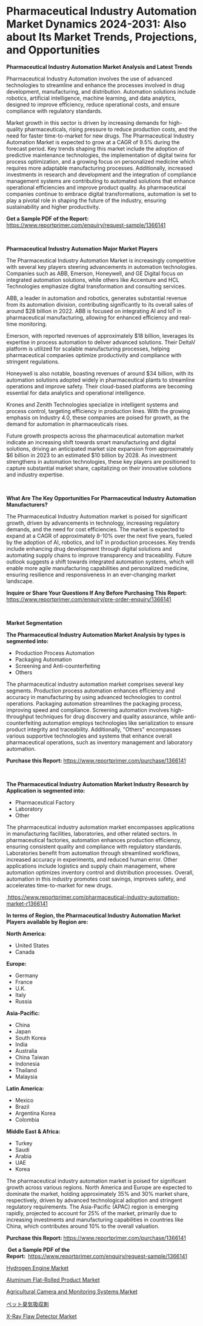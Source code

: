 <p><h1>Pharmaceutical Industry Automation Market Dynamics 2024-2031: Also about Its Market Trends, Projections, and Opportunities</h1></p><p><strong>Pharmaceutical Industry Automation Market Analysis and Latest Trends</strong></p>
<p><p>Pharmaceutical Industry Automation involves the use of advanced technologies to streamline and enhance the processes involved in drug development, manufacturing, and distribution. Automation solutions include robotics, artificial intelligence, machine learning, and data analytics, designed to improve efficiency, reduce operational costs, and ensure compliance with regulatory standards.</p><p>Market growth in this sector is driven by increasing demands for high-quality pharmaceuticals, rising pressure to reduce production costs, and the need for faster time-to-market for new drugs. The Pharmaceutical Industry Automation Market is expected to grow at a CAGR of 9.5% during the forecast period. Key trends shaping this market include the adoption of predictive maintenance technologies, the implementation of digital twins for process optimization, and a growing focus on personalized medicine which requires more adaptable manufacturing processes. Additionally, increased investments in research and development and the integration of compliance management systems are contributing to automated solutions that enhance operational efficiencies and improve product quality. As pharmaceutical companies continue to embrace digital transformations, automation is set to play a pivotal role in shaping the future of the industry, ensuring sustainability and higher productivity.</p></p>
<p><strong>Get a Sample PDF of the Report:&nbsp;</strong> <a href="https://www.reportprimer.com/enquiry/request-sample/1366141">https://www.reportprimer.com/enquiry/request-sample/1366141</a></p>
<p>&nbsp;</p>
<p><strong>Pharmaceutical Industry Automation Major Market Players</strong></p>
<p><p>The Pharmaceutical Industry Automation Market is increasingly competitive with several key players steering advancements in automation technologies. Companies such as ABB, Emerson, Honeywell, and GE Digital focus on integrated automation solutions, while others like Accenture and HCL Technologies emphasize digital transformation and consulting services.</p><p>ABB, a leader in automation and robotics, generates substantial revenue from its automation division, contributing significantly to its overall sales of around $28 billion in 2022. ABB is focused on integrating AI and IoT in pharmaceutical manufacturing, allowing for enhanced efficiency and real-time monitoring.</p><p>Emerson, with reported revenues of approximately $18 billion, leverages its expertise in process automation to deliver advanced solutions. Their DeltaV platform is utilized for scalable manufacturing processes, helping pharmaceutical companies optimize productivity and compliance with stringent regulations.</p><p>Honeywell is also notable, boasting revenues of around $34 billion, with its automation solutions adopted widely in pharmaceutical plants to streamline operations and improve safety. Their cloud-based platforms are becoming essential for data analytics and operational intelligence.</p><p>Krones and Zenith Technologies specialize in intelligent systems and process control, targeting efficiency in production lines. With the growing emphasis on Industry 4.0, these companies are poised for growth, as the demand for automation in pharmaceuticals rises.</p><p>Future growth prospects across the pharmaceutical automation market indicate an increasing shift towards smart manufacturing and digital solutions, driving an anticipated market size expansion from approximately $6 billion in 2023 to an estimated $10 billion by 2028. As investment strengthens in automation technologies, these key players are positioned to capture substantial market share, capitalizing on their innovative solutions and industry expertise.</p></p>
<p>&nbsp;</p>
<p><strong>What Are The Key Opportunities For Pharmaceutical Industry Automation Manufacturers?</strong></p>
<p><p>The Pharmaceutical Industry Automation market is poised for significant growth, driven by advancements in technology, increasing regulatory demands, and the need for cost efficiencies. The market is expected to expand at a CAGR of approximately 8-10% over the next five years, fueled by the adoption of AI, robotics, and IoT in production processes. Key trends include enhancing drug development through digital solutions and automating supply chains to improve transparency and traceability. Future outlook suggests a shift towards integrated automation systems, which will enable more agile manufacturing capabilities and personalized medicine, ensuring resilience and responsiveness in an ever-changing market landscape.</p></p>
<p><strong>Inquire or Share Your Questions If Any Before Purchasing This Report:</strong> <a href="https://www.reportprimer.com/enquiry/pre-order-enquiry/1366141">https://www.reportprimer.com/enquiry/pre-order-enquiry/1366141</a></p>
<p>&nbsp;</p>
<p><strong>Market Segmentation</strong></p>
<p><strong>The Pharmaceutical Industry Automation Market Analysis by types is segmented into:</strong></p>
<p><ul><li>Production Process Automation</li><li>Packaging Automation</li><li>Screening and Anti-counterfeiting</li><li>Others</li></ul></p>
<p><p>The pharmaceutical industry automation market comprises several key segments. Production process automation enhances efficiency and accuracy in manufacturing by using advanced technologies to control operations. Packaging automation streamlines the packaging process, improving speed and compliance. Screening automation involves high-throughput techniques for drug discovery and quality assurance, while anti-counterfeiting automation employs technologies like serialization to ensure product integrity and traceability. Additionally, "Others" encompasses various supportive technologies and systems that enhance overall pharmaceutical operations, such as inventory management and laboratory automation.</p></p>
<p><strong>Purchase this Report:&nbsp;</strong><a href="https://www.reportprimer.com/purchase/1366141">https://www.reportprimer.com/purchase/1366141</a></p>
<p>&nbsp;</p>
<p><strong>The Pharmaceutical Industry Automation Market Industry Research by Application is segmented into:</strong></p>
<p><ul><li>Pharmaceutical Factory</li><li>Laboratory</li><li>Other</li></ul></p>
<p><p>The pharmaceutical industry automation market encompasses applications in manufacturing facilities, laboratories, and other related sectors. In pharmaceutical factories, automation enhances production efficiency, ensuring consistent quality and compliance with regulatory standards. Laboratories benefit from automation through streamlined workflows, increased accuracy in experiments, and reduced human error. Other applications include logistics and supply chain management, where automation optimizes inventory control and distribution processes. Overall, automation in this industry promotes cost savings, improves safety, and accelerates time-to-market for new drugs.</p></p>
<p><a href="https://www.reportprimer.com/pharmaceutical-industry-automation-market-r1366141">&nbsp;https://www.reportprimer.com/pharmaceutical-industry-automation-market-r1366141</a></p>
<p><strong>In terms of Region, the Pharmaceutical Industry Automation Market Players available by Region are:</strong></p>
<p>
    <p> <strong> North America: </strong>
        <ul>
            <li>United States</li>
            <li>Canada</li>
        </ul>
        </p> 
    <p> <strong> Europe: </strong>
        <ul>
            <li>Germany</li>
            <li>France</li>
            <li>U.K.</li>
            <li>Italy</li>
            <li>Russia</li>
        </ul>
        </p> 
    <p> <strong> Asia-Pacific: </strong>
        <ul>
            <li>China</li>
            <li>Japan</li>
            <li>South Korea</li>
            <li>India</li>
            <li>Australia</li>
            <li>China Taiwan</li>
            <li>Indonesia</li>
            <li>Thailand</li>
            <li>Malaysia</li>
        </ul>
        </p> 
    <p> <strong> Latin America: </strong>
        <ul>
            <li>Mexico</li>
            <li>Brazil</li>
            <li>Argentina Korea</li>
            <li>Colombia</li>
        </ul>
        </p> 
    <p> <strong> Middle East & Africa: </strong>
        <ul>
            <li>Turkey</li>
            <li>Saudi</li>
            <li>Arabia</li>
            <li>UAE</li>
            <li>Korea</li>
        </ul>
    </p>
    </p>
<p><p>The pharmaceutical industry automation market is poised for significant growth across various regions. North America and Europe are expected to dominate the market, holding approximately 35% and 30% market share, respectively, driven by advanced technological adoption and stringent regulatory requirements. The Asia-Pacific (APAC) region is emerging rapidly, projected to account for 25% of the market, primarily due to increasing investments and manufacturing capabilities in countries like China, which contributes around 10% to the overall valuation.</p></p>
<p><strong>Purchase this Report: </strong><a href="https://www.reportprimer.com/purchase/1366141">https://www.reportprimer.com/purchase/1366141</a></p>
<p>&nbsp;<strong>Get a Sample PDF of the Report:&nbsp;&nbsp;</strong><a href="https://www.reportprimer.com/enquiry/request-sample/1366141">https://www.reportprimer.com/enquiry/request-sample/1366141</a></p>
<p><strong></strong></p>
<p><p><a href="https://www.linkedin.com/pulse/hydrogen-engine-market-size-growing-cagr-61-report-covers-analysis-aqnkf">Hydrogen Engine Market</a></p><p><a href="https://issuu.com/reportprime-2/docs/aluminum-flat-rolled-product-market_bb72750f2ed3c6">Aluminum Flat-Rolled Product Market</a></p><p><a href="https://medium.com/@aishahocikgt/mapping-the-agricultural-camera-and-monitoring-systems-market-trends-challenges-and-58dcc9b691f3">Agricultural Camera and Monitoring Systems Market</a></p><p><a href="https://medium.com/@ethantreutel/%E6%88%A6%E7%95%A5%E7%9A%84%E3%83%9E%E3%83%BC%E3%82%B1%E3%83%83%E3%83%88%E3%82%A4%E3%83%B3%E3%82%B5%E3%82%A4%E3%83%88-%E3%82%B0%E3%83%AD%E3%83%BC%E3%83%90%E3%83%AB%E3%83%9A%E3%83%83%E3%83%88%E8%87%AD%E5%90%B8%E5%8F%8E%E5%89%A4%E5%B8%82%E5%A0%B4%E3%81%AE%E7%8A%B6%E6%B3%81%E3%82%92%E6%8E%A2%E3%82%8B-2024-2031-5b3873bac817?postPublishedType=repub">ペット臭気吸収剤</a></p><p><a href="https://medium.com/@rosaleen41t7a/exploring-x-ray-flaw-detector-market-dynamics-global-trends-and-future-growth-prospects-2024-138a373f2257?postPublishedType=repub">X-Ray Flaw Detector Market</a></p></p>
